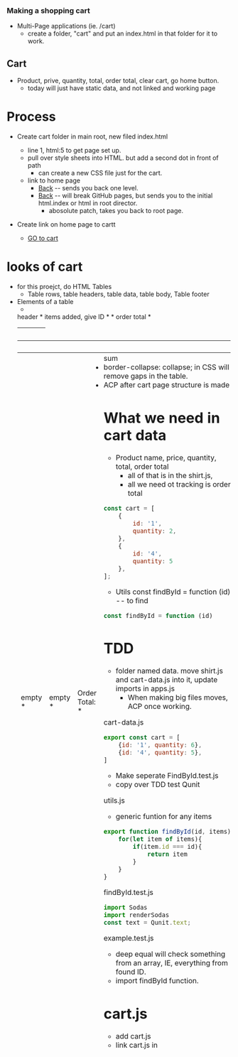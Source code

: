 ### Making a shopping cart
* Multi-Page applications (ie. /cart)
    * create a folder, "cart" and put an index.html in that folder for it to work.
## Cart
* Product, prive, quantity, total, order total, clear cart, go home button.
    * today will just have static data, and not linked and working page

# Process 
* Create cart folder in main root, new filed index.html
    * line 1, html:5 to get page set up.
    * pull over style sheets into HTML. but add a second dot in front of path
        * can create a new CSS file just for the cart.
    * link to home page
        * <a href="../">Back</a> -- sends you back one level.
        * <a href="/">Back</a> -- will break GitHub pages, but sends you to the initial html.index or html in root director.
            * abosolute patch, takes you back to root page.

* Create link on home page to cartt
    * <a href="./cart">GO to cart</a>

# looks of cart
* for this proejct, do HTML Tables
    * Table rows<tr>, table headers<th>, table data<td>, table body<tbody>, Table footer <tfoot>
* Elements of a table <table>
    * <thead> header
        * <th>
    * <tbody> items added, give ID
        * <tr>
            * <td>
    * <tfoot> order total
        * <td> empty
        * <td> empty
        * <td> Order Total:
        * <td> sum
* border-collapse: collapse; in CSS will remove gaps in the table.
* ACP after cart page structure is made

# What we need in cart data
* Product name, price, quantity, total, order total
    * all of that is in the shirt.js,
    * all we need ot tracking is order total
``` javascript
const cart = [
    {
        id: '1',
        quantity: 2,
    },
    {
        id: '4',
        quantity: 5
    },
];
```
* Utils const findById = function (id) -- to find
``` javascript
const findById = function (id)
```
# TDD 
* folder named data. move shirt.js and cart-data.js into it, update imports in apps.js
    * When making big files moves, ACP once working.

cart-data.js
```javascript
export const cart = [
    {id: '1', quantity: 6},
    {id: '4', quantity: 5},
]
```
* Make seperate FindById.test.js
* copy over TDD test Qunit

utils.js
* generic funtion for any items
``` javascript
export function findById(id, items){
    for(let item of items){
        if(item.id === id){
            return item
        }
    }
}
```

findById.test.js
``` javascript
import Sodas
import renderSodas
const text = Qunit.text;
```

example.test.js
* deep equal will check something from an array, IE, everything from found ID.
* import findById function.

# cart.js
* add cart.js
* link cart.js in <script> in cart/index.html
* loads when page loads
``` javascript
import { shirts } from '../data/shirts.js';
import { cart } from '../data/cart-data.js';
import { findById } from '../utils.js';

// cartItem{id: '1', qty: 6}
const tbody = document.getElementById('table-body);
for (let cartItem of cart){
    const shirtData = findById(cartItem.id, shirts);

    const tr = document.createElemet('tr');
    const tdName = document.createElemenmt('td');
    tdName.textContent = shirtData.name;
    const tdPrice = document.createElemenmt('td');
    tdPrice.textContent = shirtData.price;
    const tdQty = document.createElemenmt('td');
    tdQty.textContent = cartItem.qty;
    const tdTotal = document.createElemenmt('td');
    tdTotal.textContent = carItem.qty * shirtData.price;

tr.append(tdName, tdPrice, tdQty, tdTotal);
tbody.appendChild()tr;
}
```